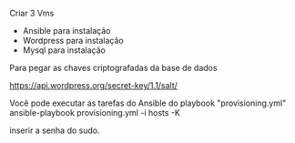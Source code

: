 Criar 3 Vms
- Ansible para instalação
- Wordpress para instalação
- Mysql para instalação


Para pegar as chaves criptografadas da base de dados

https://api.wordpress.org/secret-key/1.1/salt/ 


Você pode executar as tarefas do Ansible do playbook "provisioning.yml"
    ansible-playbook provisioning.yml -i hosts -K

inserir a senha do sudo.
